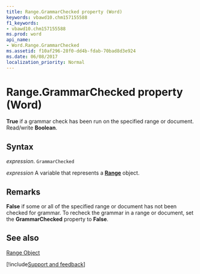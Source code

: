 ```yaml
---
title: Range.GrammarChecked property (Word)
keywords: vbawd10.chm157155588
f1_keywords:
- vbawd10.chm157155588
ms.prod: word
api_name:
- Word.Range.GrammarChecked
ms.assetid: f10af296-28f0-dd4b-fdab-70bad8d3e924
ms.date: 06/08/2017
localization_priority: Normal
---
```



# Range.GrammarChecked property (Word)

 **True** if a grammar check has been run on the specified range or document. Read/write **Boolean**.


## Syntax

_expression_. `GrammarChecked`

_expression_ A variable that represents a **[Range](Word.Range.md)** object.


## Remarks

 **False** if some or all of the specified range or document has not been checked for grammar. To recheck the grammar in a range or document, set the **GrammarChecked** property to **False**.


## See also


[Range Object](Word.Range.md)

[!include[Support and feedback](~/includes/feedback-boilerplate.md)]